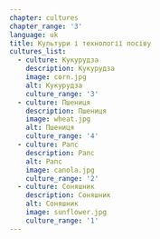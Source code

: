 ```yaml
---
chapter: cultures
chapter_range: '3'
language: uk
title: Культури і технології посіву
cultures_list:
  - culture: Кукурудза
    description: Кукурудза
    image: corn.jpg
    alt: Кукурудза
    culture_range: '3'
  - culture: Пшениця
    description: Пшениця
    image: wheat.jpg
    alt: Пшениця
    culture_range: '4'
  - culture: Рапс
    description: Рапс
    alt: Рапс
    image: canola.jpg
    culture_range: '2'
  - culture: Соняшник
    description: Соняшник
    alt: Соняшник
    image: sunflower.jpg
    culture_range: '1'
---
```

